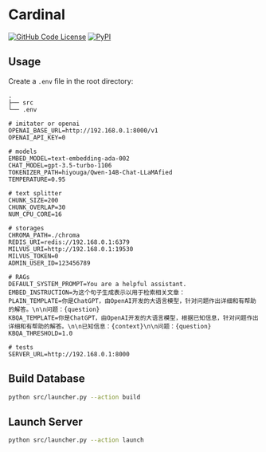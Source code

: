 # Cardinal

[![GitHub Code License](https://img.shields.io/github/license/the-seeds/cardinal)](LICENSE)
[![PyPI](https://img.shields.io/pypi/v/pycardinal)](https://pypi.org/project/pycardinal/)

## Usage

Create a `.env` file in the root directory:

```
.
├── src
└── .env
```

```
# imitater or openai
OPENAI_BASE_URL=http://192.168.0.1:8000/v1
OPENAI_API_KEY=0

# models
EMBED_MODEL=text-embedding-ada-002
CHAT_MODEL=gpt-3.5-turbo-1106
TOKENIZER_PATH=hiyouga/Qwen-14B-Chat-LLaMAfied
TEMPERATURE=0.95

# text splitter
CHUNK_SIZE=200
CHUNK_OVERLAP=30
NUM_CPU_CORE=16

# storages
CHROMA_PATH=./chroma
REDIS_URI=redis://192.168.0.1:6379
MILVUS_URI=http://192.168.0.1:19530
MILVUS_TOKEN=0
ADMIN_USER_ID=123456789

# RAGs
DEFAULT_SYSTEM_PROMPT=You are a helpful assistant.
EMBED_INSTRUCTION=为这个句子生成表示以用于检索相关文章：
PLAIN_TEMPLATE=你是ChatGPT，由OpenAI开发的大语言模型，针对问题作出详细和有帮助的解答。\n\n问题：{question}
KBQA_TEMPLATE=你是ChatGPT，由OpenAI开发的大语言模型，根据已知信息，针对问题作出详细和有帮助的解答。\n\n已知信息：{context}\n\n问题：{question}
KBQA_THRESHOLD=1.0

# tests
SERVER_URL=http://192.168.0.1:8000
```

## Build Database

```bash
python src/launcher.py --action build
```

## Launch Server

```bash
python src/launcher.py --action launch
```
